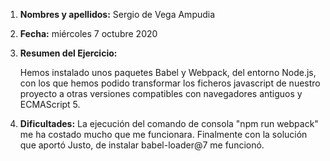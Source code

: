 1. **Nombres y apellidos:** Sergio de Vega Ampudia

2. **Fecha:** miércoles 7 octubre 2020

3. **Resumen del Ejercicio:**

   Hemos instalado unos paquetes Babel y Webpack, del entorno Node.js, con los que hemos podido transformar los ficheros javascript de nuestro proyecto a otras versiones compatibles con navegadores antiguos y ECMAScript 5.

4. **Dificultades:** La ejecución del comando de consola "npm run webpack" me ha costado mucho que me funcionara. Finalmente con la solución que aportó Justo, de instalar babel-loader@7 me funcionó.
